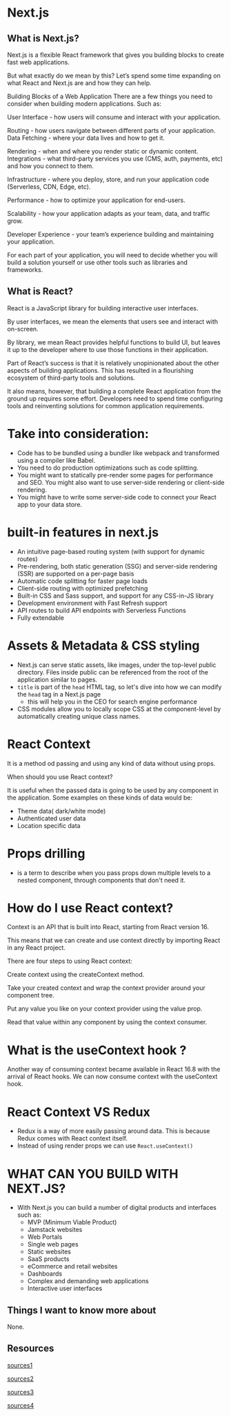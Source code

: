 #  Next.js 

## What is Next.js?

Next.js is a flexible React framework that gives you building blocks to create fast web applications.

But what exactly do we mean by this? Let’s spend some time expanding on what React and Next.js are and how they can help.

Building Blocks of a Web Application
There are a few things you need to consider when building modern applications. Such as:

User Interface - how users will consume and interact with your application.

Routing - how users navigate between different parts of your application.
Data Fetching - where your data lives and how to get it.

Rendering - when and where you render static or dynamic content.
Integrations - what third-party services you use (CMS, auth, payments, etc) and how you connect to them.

Infrastructure - where you deploy, store, and run your application code (Serverless, CDN, Edge, etc).

Performance - how to optimize your application for end-users.

Scalability - how your application adapts as your team, data, and traffic grow.

Developer Experience - your team’s experience building and maintaining your application.

For each part of your application, you will need to decide whether you will build a solution yourself or use other tools such as libraries and frameworks.

## What is React?

React is a JavaScript library for building interactive user interfaces.

By user interfaces, we mean the elements that users see and interact with on-screen.


By library, we mean React provides helpful functions to build UI, but leaves it up to the developer where to use those functions in their application.

Part of React’s success is that it is relatively unopinionated about the other aspects of building applications. This has resulted in a flourishing ecosystem of third-party tools and solutions.

It also means, however, that building a complete React application from the ground up requires some effort. Developers need to spend time configuring tools and reinventing solutions for common application requirements.


    

# Take into consideration: 
- Code has to be bundled using a bundler like webpack and transformed using a compiler like Babel.
- You need to do production optimizations such as code splitting.
- You might want to statically pre-render some pages for performance and SEO. You might also want to use server-side rendering or client-side rendering.
- You might have to write some server-side code to connect your React app to your data store.



# built-in features in next.js 
- An intuitive page-based routing system (with support for dynamic routes)
- Pre-rendering, both static generation (SSG) and server-side rendering (SSR) are supported on a per-page basis
- Automatic code splitting for faster page loads
- Client-side routing with optimized prefetching
- Built-in CSS and Sass support, and support for any CSS-in-JS library
- Development environment with Fast Refresh support
- API routes to build API endpoints with Serverless Functions
- Fully extendable
 


# Assets & Metadata & CSS styling 
- Next.js can serve static assets, like images, under the top-level public directory. Files inside public can be referenced from the root of the application similar to pages.
- `title` is part of the `head` HTML tag, so let's dive into how we can modify the `head` tag in a Next.js page 
  - this will help you in the CEO for search engine performance
- CSS modules allow you to locally scope CSS at the component-level by automatically creating unique class names.



# React Context 
It is a method od passing and using any kind of data without using props.

When should you use React context?

It is useful when the passed data is going to be used by any component in the application. Some examples on these kinds of data would be: 

- Theme data( dark/white mode)
- Authenticated user data
- Location specific data




# Props drilling
- is a term to describe when you pass props down multiple levels to a nested component, through components that don't need it.



# How do I use React context? 

Context is an API that is built into React, starting from React version 16.

This means that we can create and use context directly by importing React in any React project.

There are four steps to using React context:

Create context using the createContext method.

Take your created context and wrap the context provider around your component tree.

Put any value you like on your context provider using the value prop.

Read that value within any component by using the context consumer.




# What is the useContext hook ? 

Another way of consuming context became available in React 16.8 with the arrival of React hooks. We can now consume context with the useContext hook.





# React Context VS Redux 
- Redux is a way of more easily passing around data. This is because Redux comes with React context itself. 
- Instead of using render props we can use `React.useContext()`


# WHAT CAN YOU BUILD WITH NEXT.JS?
- With Next.js you can build a number of digital products and interfaces such as:
  - MVP (Minimum Viable Product)
  - Jamstack websites
  - Web Portals
  - Single web pages
  - Static websites
  - SaaS products
  - eCommerce and retail websites
  - Dashboards
  - Complex and demanding web applications
  - Interactive user interfaces

## Things I want to know more about

None.

## Resources

[sources1](https://nextjs.org/learn/basics/getting-started)

[sources2](https://www.freecodecamp.org/news/react-context-for-beginners/)

[sources3](https://www.youtube.com/watch?v=rtgbaKBhdkk)

[sources4](https://www.youtube.com/watch?v=5LrDIWkK_Bc)



